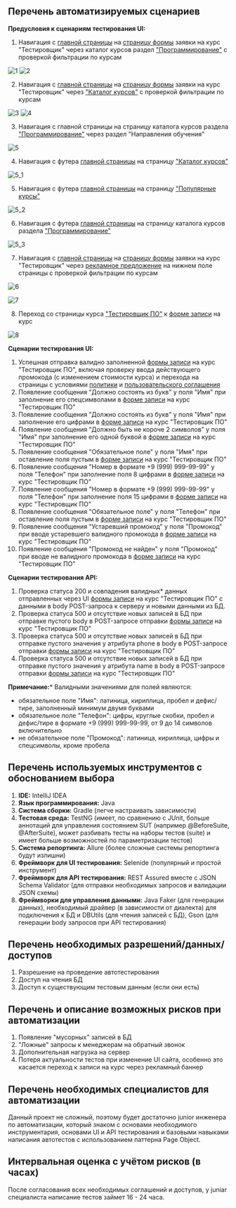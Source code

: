 ## Перечень автоматизируемых сценариев

**Предусловия к сценариям тестирования UI:**

1. Навигация с [главной страницы](https://netology.ru/) на [страницу формы](https://netology.ru/programs/qa) заявки на курс "Тестировщик" через каталог курсов раздел ["Программирование"](https://netology.ru/development) с проверкой фильтрации по курсам

![1](https://github.com/andykucherenko/SummaryAutomationJava/assets/122628604/4d25d829-985a-4ba1-aacb-6d9c23e93a71)
![2](https://github.com/andykucherenko/SummaryAutomationJava/assets/122628604/3172457b-4448-4970-8b9c-13659d3818fd)

2. Навигация с [главной страницы](https://netology.ru/) на [страницу формы](https://netology.ru/programs/qa) заявки на курс "Тестировщик" через ["Каталог курсов"](https://netology.ru/navigation) с проверкой фильтрации по курсам

![3](https://github.com/andykucherenko/SummaryAutomationJava/assets/122628604/e837d88f-54a6-4a1d-a15d-97aa5c0b3f28)
![4](https://github.com/andykucherenko/SummaryAutomationJava/assets/122628604/8a7194ce-94cb-40c9-aef6-eba2165a0260)

3. Навигация с главной страницы на страницу каталога курсов раздела ["Программирование"](https://netology.ru/development) через раздел "Направления обучения"

![5](https://github.com/andykucherenko/SummaryAutomationJava/assets/122628604/3785736c-1873-4f74-a294-f9eecd90a9f5)

4. Навигация с футера [главной страницы](https://netology.ru/) на страницу ["Каталог курсов"](https://netology.ru/navigation)

![5_1](https://github.com/andykucherenko/SummaryAutomationJava/assets/122628604/f81c591c-a3d9-4a0d-8c68-8c478f453679)

5. Навигация с футера [главной страницы](https://netology.ru/) на страницу ["Популярные курсы"](https://netology.ru/popular)

![5_2](https://github.com/andykucherenko/SummaryAutomationJava/assets/122628604/1f46fb6e-a442-4786-b540-60a77d074718)


6. Навигация с футера [главной страницы](https://netology.ru/) на страницу каталога курсов раздела ["Программирование"](https://netology.ru/development)

![5_3](https://github.com/andykucherenko/SummaryAutomationJava/assets/122628604/648826d4-6623-49b3-a505-ef5075b10786)


7. Навигация с [главной страницы](https://netology.ru/) на [страницу формы](https://netology.ru/programs/qa) заявки на курс "Тестировщик" через [рекламное предложение](https://netology.ru/navigation?filter=paid) на нижнем поле страницы с проверкой фильтрации по курсам

![6](https://github.com/andykucherenko/SummaryAutomationJava/assets/122628604/56d098c6-b8ba-4f89-9c7c-21d4ce72673f)

![7](https://github.com/andykucherenko/SummaryAutomationJava/assets/122628604/1a4ba5f0-6239-40e0-ac51-4270cc838634)

8. Переход со страницы курса ["Тестировщик ПО"](https://netology.ru/programs/qa#/) к [форме записи](https://netology.ru/programs/qa#/order) на курс

![8](https://github.com/andykucherenko/SummaryAutomationJava/assets/122628604/ac32beea-c0d4-472f-abda-fb5f8d378d6a)

**Сценарии тестирования UI:**

1. Успешная отправка валидно заполненной [формы записи](https://netology.ru/programs/qa#/order) на курс "Тестировщик ПО", включая проверку ввода действующего промокода (с изменением стоимости курса) и перехода на страницы с условиями [политики](https://netology.ru/legal/11) и [пользовательского соглашения](https://netology.ru/legal/6)
1. Появление сообщения "Должно состоять из букв" у поля "Имя" при заполнение его спецсимволами в [формe записи](https://netology.ru/programs/qa#/order) на курс "Тестировщик ПО"
1. Появление сообщения "Должно состоять из букв" у поля "Имя" при заполнение его цифрами в [формe записи](https://netology.ru/programs/qa#/order) на курс "Тестировщик ПО"
1. Появление сообщения "Должно быть не короче 2 символов" у поля "Имя" при заполнение его одной буквой в [формe записи](https://netology.ru/programs/qa#/order) на курс "Тестировщик ПО"
1. Появление сообщения "Обязательное поле" у поля "Имя" при оставление поля пустым в [формe записи](https://netology.ru/programs/qa#/order) на курс "Тестировщик ПО"
1. Появление сообщения "Номер в формате +9 (999) 999-99-99" у поля "Телефон" при заполнение поля 8 цифрами в [формe записи](https://netology.ru/programs/qa#/order) на курс "Тестировщик ПО"
1. Появление сообщения "Номер в формате +9 (999) 999-99-99" у поля "Телефон" при заполнение поля 15 цифрами в [формe записи](https://netology.ru/programs/qa#/order) на курс "Тестировщик ПО"
1. Появление сообщения "Обязательное поле" у поля "Телефон" при оставление поля пустым в [формe записи](https://netology.ru/programs/qa#/order) на курс "Тестировщик ПО"
1. Появление сообщения "Устаревший промокод" у поля "Промокод" при вводе устаревшего валидного промокода в [формe записи](https://netology.ru/programs/qa#/order) на курс "Тестировщик ПО" 
1. Появление сообщения "Промокод не найден" у поля "Промокод" при вводе не валидного промокода в [формe записи](https://netology.ru/programs/qa#/order) на курс "Тестировщик ПО"

**Сценарии тестирования API:**

1. Проверка статуса 200 и совпадения валидных* данных отправленных через UI [формы записи](https://netology.ru/programs/qa#/order) на курс "Тестировщик ПО" с данными в body POST-запроса к серверу и новыми данными из БД.
1. Проверка статуса 500 и отсутствие новых записей в БД при отправке пустого body в POST-запросе отправки [формы записи](https://netology.ru/programs/qa#/order) на курс "Тестировщик ПО"
1. Проверка статуса 500 и отсутствие новых записей в БД при отправке пустого значения у атрибута phone в body в POST-запросе отправки [формы записи](https://netology.ru/programs/qa#/order) на курс "Тестировщик ПО"
1. Проверка статуса 500 и отсутствие новых записей в БД при отправке пустого значения у атрибута name в body в POST-запросе отправки [формы записи](https://netology.ru/programs/qa#/order) на курс "Тестировщик ПО"

**Примечание:*** Валидными значениями для полей являются:

* обязательное поле "Имя": латиница, кириллица, пробел и дефис/тире, заполненный минимум двумя буквами
* обязательное поле "Телефон": цифры, круглые скобки, пробел и дефис/тире в формате +9 (999) 999-99-99, от 9 до 14 символов включительно
* не обязательное поле "Промокод": латиница, кириллица, цифры и спецсимволы, кроме пробела

## Перечень используемых инструментов с обоснованием выбора

1. **IDE:** IntelliJ IDEA
1. **Язык программирования:** Java
1. **Система сборки:** Gradle (легче настраивать зависимости)
1. **Тестовая среда:** TestNG (имеет, по сравнению с JUnit, больше аннотаций для управления состоянием SUT (например @BeforeSuite, @AfterSuite), может разбивать тесты на наборы тестов (suite) и имеет больше возможностей по параметризации тестов)
1. **Система репортинга:** Allure (более сложные системы репортинга будут излишни)
1. **Фреймворк для UI тестирования:** Selenide (популярный и простой инструмент)
1. **Фреймворк для API тестирования:** REST Assured вместе с JSON Schema Validator (для отправки необходимых запросов и валидации JSON схемы)
1. **Фреймворки для управления данными:** Java Faker (для генерации данных), необходимый драйвер (в зависимости от диалекта) для подключения к БД и DBUtils (для чтения записей с БД), Gson (для генерации body запросов при API тестирования)

## Перечень необходимых разрешений/данных/доступов

1. Разрешение на проведение автотестирования
1. Доступ на чтения БД
1. Доступ к существующим тестовым данным (если они есть)

## Перечень и описание возможных рисков при автоматизации

1. Появление "мусорных" записей в БД
1. "Ложные" запросы к менеджерам на обратный звонок
1. Дополнительная нагрузка на сервер
1. Потеря актуальности тестов при изменение UI сайта, особенно это касается переход к записи на курс через рекламный баннер

## Перечень необходимых специалистов для автоматизации

Данный проект не сложный, поэтому будет достаточно junior инженера по автоматизации, который знаком с основами необходимого инструментария, основами UI и API тестирования и базовыми навыками написания автотестов с использованием паттерна Page Object.

## Интервальная оценка с учётом рисков (в часах)

После согласования всех необходимых соглашений и доступов, у juniar специалиста написание тестов займет 16 - 24 часа.






